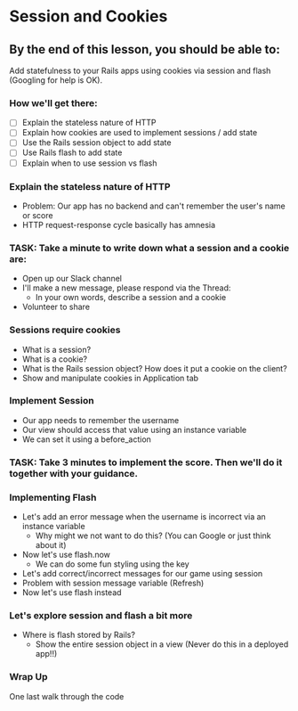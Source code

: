 # Session and Cookies

## By the end of this lesson, you should be able to:

Add statefulness to your Rails apps using cookies via session and flash (Googling for help is OK).

### How we'll get there:

- [ ] Explain the stateless nature of HTTP
- [ ] Explain how cookies are used to implement sessions / add state
- [ ] Use the Rails session object to add state
- [ ] Use Rails flash to add state
- [ ] Explain when to use session vs flash

### Explain the stateless nature of HTTP

* Problem: Our app has no backend and can't remember the user's name or score
* HTTP request-response cycle basically has amnesia

### TASK: Take a minute to write down what a session and a cookie are:

* Open up our Slack channel
* I'll make a new message, please respond via the Thread:
  * In your own words, describe a session and a cookie
* Volunteer to share

### Sessions require cookies

* What is a session?
* What is a cookie?
* What is the Rails session object? How does it put a cookie on the client?
* Show and manipulate cookies in Application tab

### Implement Session

* Our app needs to remember the username
* Our view should access that value using an instance variable
* We can set it using a before_action

### TASK: Take 3 minutes to implement the score. Then we'll do it together with your guidance.

### Implementing Flash

* Let's add an error message when the username is incorrect via an instance variable
  * Why might we not want to do this? (You can Google or just think about it)
* Now let's use flash.now
  * We can do some fun styling using the key
* Let's add correct/incorrect messages for our game using session
* Problem with session message variable (Refresh)
* Now let's use flash instead

### Let's explore session and flash a bit more

* Where is flash stored by Rails?
  * Show the entire session object in a view (Never do this in a deployed app!!)

### Wrap Up
One last walk through the code
